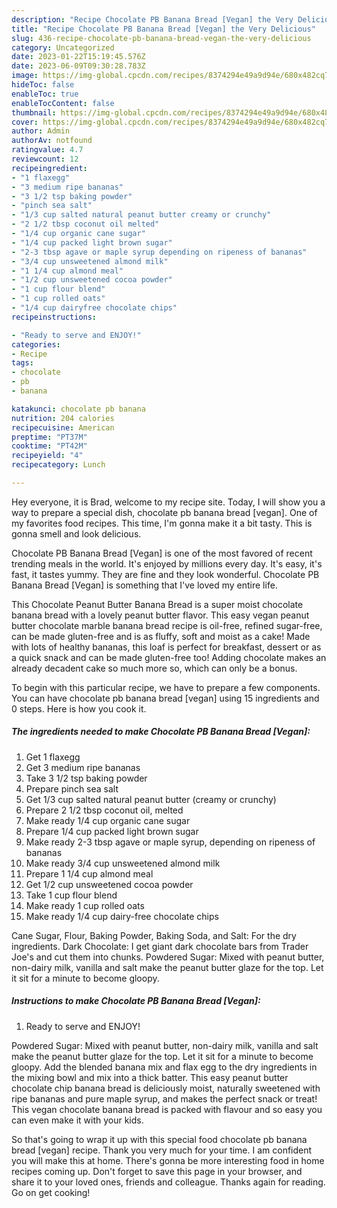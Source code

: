 ```yaml
---
description: "Recipe Chocolate PB Banana Bread [Vegan] the Very Delicious"
title: "Recipe Chocolate PB Banana Bread [Vegan] the Very Delicious"
slug: 436-recipe-chocolate-pb-banana-bread-vegan-the-very-delicious
category: Uncategorized
date: 2023-01-22T15:19:45.576Z
date: 2023-06-09T09:30:28.783Z
image: https://img-global.cpcdn.com/recipes/8374294e49a9d94e/680x482cq70/chocolate-pb-banana-bread-vegan-recipe-main-photo.jpg
hideToc: false
enableToc: true
enableTocContent: false
thumbnail: https://img-global.cpcdn.com/recipes/8374294e49a9d94e/680x482cq70/chocolate-pb-banana-bread-vegan-recipe-main-photo.jpg
cover: https://img-global.cpcdn.com/recipes/8374294e49a9d94e/680x482cq70/chocolate-pb-banana-bread-vegan-recipe-main-photo.jpg
author: Admin
authorAv: notfound
ratingvalue: 4.7
reviewcount: 12
recipeingredient:
- "1 flaxegg"
- "3 medium ripe bananas"
- "3 1/2 tsp baking powder"
- "pinch sea salt"
- "1/3 cup salted natural peanut butter creamy or crunchy"
- "2 1/2 tbsp coconut oil melted"
- "1/4 cup organic cane sugar"
- "1/4 cup packed light brown sugar"
- "2-3 tbsp agave or maple syrup depending on ripeness of bananas"
- "3/4 cup unsweetened almond milk"
- "1 1/4 cup almond meal"
- "1/2 cup unsweetened cocoa powder"
- "1 cup flour blend"
- "1 cup rolled oats"
- "1/4 cup dairyfree chocolate chips"
recipeinstructions:

- "Ready to serve and ENJOY!"
categories:
- Recipe
tags:
- chocolate
- pb
- banana

katakunci: chocolate pb banana 
nutrition: 204 calories
recipecuisine: American
preptime: "PT37M"
cooktime: "PT42M"
recipeyield: "4"
recipecategory: Lunch

---
```



Hey everyone, it is Brad, welcome to my recipe site. Today, I will show you a way to prepare a special dish, chocolate pb banana bread [vegan]. One of my favorites food recipes. This time, I'm gonna make it a bit tasty. This is gonna smell and look delicious.

Chocolate PB Banana Bread [Vegan] is one of the most favored of recent trending meals in the world. It's enjoyed by millions every day. It's easy, it's fast, it tastes yummy. They are fine and they look wonderful. Chocolate PB Banana Bread [Vegan] is something that I've loved my entire life.

This Chocolate Peanut Butter Banana Bread is a super moist chocolate banana bread with a lovely peanut butter flavor. This easy vegan peanut butter chocolate marble banana bread recipe is oil-free, refined sugar-free, can be made gluten-free and is as fluffy, soft and moist as a cake! Made with lots of healthy bananas, this loaf is perfect for breakfast, dessert or as a quick snack and can be made gluten-free too! Adding chocolate makes an already decadent cake so much more so, which can only be a bonus.


To begin with this particular recipe, we have to prepare a few components. You can have chocolate pb banana bread [vegan] using 15 ingredients and 0 steps. Here is how you cook it.

<!--inarticleads1-->

##### The ingredients needed to make Chocolate PB Banana Bread [Vegan]:

1. Get 1 flaxegg
1. Get 3 medium ripe bananas
1. Take 3 1/2 tsp baking powder
1. Prepare pinch sea salt
1. Get 1/3 cup salted natural peanut butter (creamy or crunchy)
1. Prepare 2 1/2 tbsp coconut oil, melted
1. Make ready 1/4 cup organic cane sugar
1. Prepare 1/4 cup packed light brown sugar
1. Make ready 2-3 tbsp agave or maple syrup, depending on ripeness of bananas
1. Make ready 3/4 cup unsweetened almond milk
1. Prepare 1 1/4 cup almond meal
1. Get 1/2 cup unsweetened cocoa powder
1. Take 1 cup flour blend
1. Make ready 1 cup rolled oats
1. Make ready 1/4 cup dairy-free chocolate chips


Cane Sugar, Flour, Baking Powder, Baking Soda, and Salt: For the dry ingredients. Dark Chocolate: I get giant dark chocolate bars from Trader Joe&#39;s and cut them into chunks. Powdered Sugar: Mixed with peanut butter, non-dairy milk, vanilla and salt make the peanut butter glaze for the top. Let it sit for a minute to become gloopy. 

<!--inarticleads2-->

##### Instructions to make Chocolate PB Banana Bread [Vegan]:


1. Ready to serve and ENJOY!

Powdered Sugar: Mixed with peanut butter, non-dairy milk, vanilla and salt make the peanut butter glaze for the top. Let it sit for a minute to become gloopy. Add the blended banana mix and flax egg to the dry ingredients in the mixing bowl and mix into a thick batter. This easy peanut butter chocolate chip banana bread is deliciously moist, naturally sweetened with ripe bananas and pure maple syrup, and makes the perfect snack or treat! This vegan chocolate banana bread is packed with flavour and so easy you can even make it with your kids. 

So that's going to wrap it up with this special food chocolate pb banana bread [vegan] recipe. Thank you very much for your time. I am confident you will make this at home. There's gonna be more interesting food in home recipes coming up. Don't forget to save this page in your browser, and share it to your loved ones, friends and colleague. Thanks again for reading. Go on get cooking!
